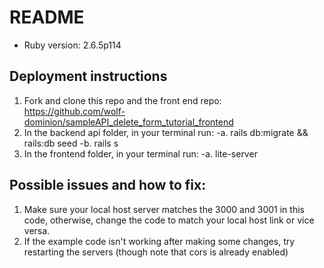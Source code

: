 # README
* Ruby version: 2.6.5p114

## Deployment instructions

1. Fork and clone this repo and the front end repo: https://github.com/wolf-dominion/sampleAPI_delete_form_tutorial_frontend
2. In the backend api folder, in your terminal run:
  -a. rails db:migrate && rails:db seed
  -b. rails s
3. In the frontend folder, in your terminal run: 
  -a. lite-server

## Possible issues and how to fix:
1. Make sure your local host server matches the 3000 and 3001 in this code, otherwise, change the code to match your local host link or vice versa. 
2. If the example code isn't working after making some changes, try restarting the servers (though note that cors is already enabled)
